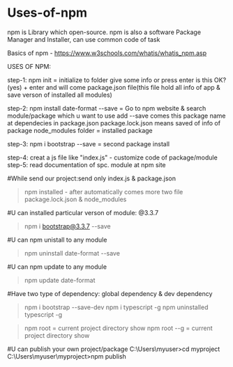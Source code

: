 # Uses-of-npm
npm is Library which open-source.
npm is also a software Package Manager and Installer, can use common code of task

Basics of npm - https://www.w3schools.com/whatis/whatis_npm.asp

USES OF NPM:

step-1: npm init = initialize to folder
                   give some info or press enter 
                   is this OK? (yes) + enter
                   and will come package.json file(this file hold all info of app & save verson of installed all modules)

step-2: npm install date-format --save = Go to npm website & search module/package which u want to use
                                  add --save
                                  comes this package name at dependecies in package.json
                                  package.lock.json means saved of info of package
node_modules folder = installed package

step-3: npm i bootstrap --save = second package install

step-4: creat a js file like "index.js" - customize code of package/module
step-5: read documentation of spc. module at npm site


#While send our project:send only index.js & package.json
>npm installed - after automatically comes more two file package.lock.json & node_modules

#U can installed particular verson of module:
@3.3.7
>npm i bootstrap@3.3.7 --save

#U can npm unistall to any module
>npm uninstall date-format --save

#U can npm update to any module
>npm update date-format

#Have two type of dependency: global dependency & dev dependency
>npm i bootstrap --save-dev
>npm i typescript -g
>npm uninstalled typescript -g

>npm root = current project directory show
>npm root --g = current project directory show

#U can  publish your own project/package
C:\Users\myuser>cd myproject
C:\Users\myuser\myproject>npm publish
